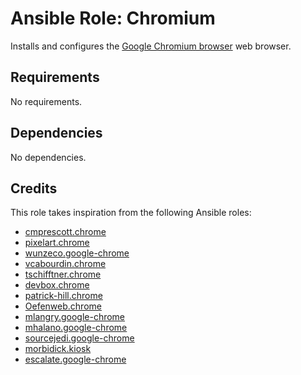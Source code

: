 # Ansible Role: Chromium

Installs and configures the [Google Chromium browser](https://www.chromium.org/Home) web browser.

## Requirements

No requirements.

## Dependencies

No dependencies.

## Credits

This role takes inspiration from the following Ansible roles:

- [cmprescott.chrome](https://github.com/cmprescott/ansible-role-chrome)
- [pixelart.chrome](https://github.com/pixelart/ansible-role-chrome)
- [wunzeco.google-chrome](https://github.com/wunzeco/ansible-google-chrome)
- [vcabourdin.chrome](https://github.com/vcabourdin/ansible-chrome)
- [tschifftner.chrome](https://github.com/tschifftner/ansible-role-chrome)
- [devbox.chrome](https://github.com/alourie/devbox.chrome)
- [patrick-hill.chrome](https://github.com/patrick-hill/ansible-role-chrome)
- [Oefenweb.chrome](https://github.com/Oefenweb/ansible-chrome)
- [mlangry.google-chrome](https://github.com/mlangry/ansible-role-google-chrome)
- [mhalano.google-chrome](https://github.com/mhalano/ansible-role-google-chrome)
- [sourcejedi.google-chrome](https://github.com/sourcejedi/ansible-google-chrome)
- [morbidick.kiosk](https://github.com/morbidick/ansible-role-kiosk)
- [escalate.google-chrome](https://github.com/escalate/ansible-google-chrome)
